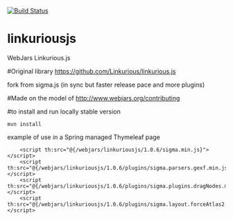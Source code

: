 [![Build Status](https://travis-ci.org/dilbertside/linkuriousjs.svg?branch=master)](https://travis-ci.org/dilbertside/linkuriousjs)

# linkuriousjs
WebJars Linkurious.js

#Original library
https://github.com/Linkurious/linkurious.js

fork from sigma.js (in sync but faster release pace and more plugins)

#Made on the model of
http://www.webjars.org/contributing


#to install and run locally stable version
```
mvn install
```

example of use in a Spring managed Thymeleaf page
```
    <script th:src="@{/webjars/linkuriousjs/1.0.6/sigma.min.js}"></script>
    <script th:src="@{/webjars/linkuriousjs/1.0.6/plugins/sigma.parsers.gexf.min.js}"></script>
    <script th:src="@{/webjars/linkuriousjs/1.0.6/plugins/sigma.plugins.dragNodes.min.js}"></script>
    <script th:src="@{/webjars/linkuriousjs/1.0.6/plugins/sigma.layout.forceAtlas2.min.js}"></script>
```
